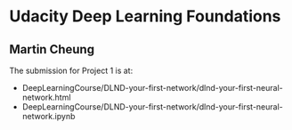 # Udacity Deep Learning Foundations
## Martin Cheung

The submission for Project 1 is at:

* DeepLearningCourse/DLND-your-first-network/dlnd-your-first-neural-network.html
* DeepLearningCourse/DLND-your-first-network/dlnd-your-first-neural-network.ipynb
